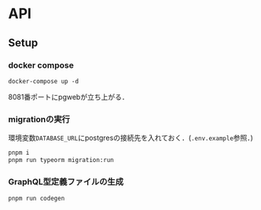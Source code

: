 # API

## Setup

### docker compose

```
docker-compose up -d
```

8081番ポートにpgwebが立ち上がる．

### migrationの実行

環境変数`DATABASE_URL`にpostgresの接続先を入れておく．(`.env.example`参照．)

```bash
pnpm i
pnpm run typeorm migration:run
```

### GraphQL型定義ファイルの生成

```
pnpm run codegen
```
